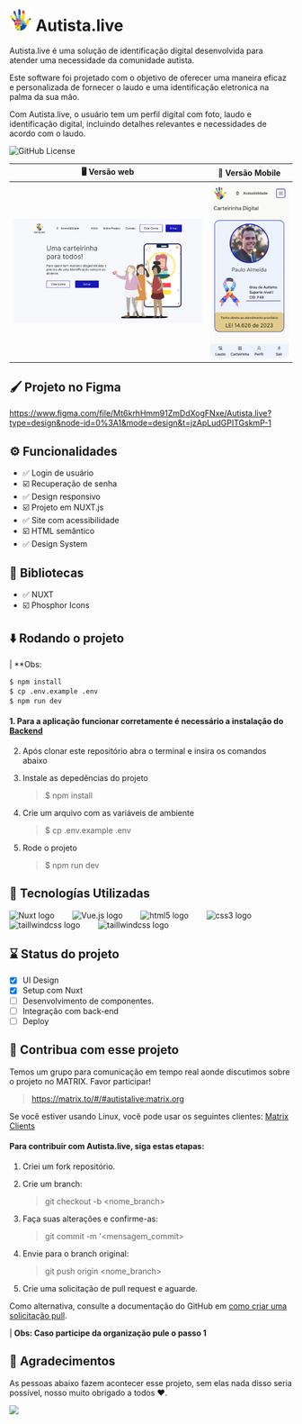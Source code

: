 # <img src="https://raw.githubusercontent.com/Autistalive/autistalive-api/main/logo.png" alt="Logo Projeto Autista.live" style="width:40px;"/> Autista.live

Autista.live é uma solução de identificação digital desenvolvida para atender uma necessidade da comunidade autista. 

Este software foi projetado com o objetivo de oferecer uma maneira eficaz e personalizada de fornecer o laudo e uma identificação eletronica na palma da sua mão. 

Com Autista.live, o usuário tem um perfil digital com foto, laudo e identificação digital, incluindo detalhes relevantes e necessidades de acordo com o laudo.

![GitHub License](https://img.shields.io/github/license/autistalive/autistalive-api)


 🖥️ Versão web                                                     |  📱 Versão Mobile
:----------:                                                      |  :--------------:
<img src="./public/screenshot-desktop.png" width="100%"/>         |  <img src="./public/screenshot-mobile.jpg" width="100%"/>

## 🖌️ Projeto no Figma
https://www.figma.com/file/Mt6krhHmm91ZmDdXogFNxe/Autista.live?type=design&node-id=0%3A1&mode=design&t=jzApLudGPITGskmP-1

## ⚙️ Funcionalidades

- ✅ Login de usuário
- ☑️ Recuperação de senha
- ✅ Design responsivo
- ☑️ Projeto em NUXT.js
- ✅ Site com acessibilidade
- ☑️ HTML semântico
- ✅ Design System

## 🧰 Bibliotecas

- ✅ NUXT
- ☑️ Phosphor Icons


## ⬇️ Rodando o projeto

| **Obs: 

```bash
$ npm install
$ cp .env.example .env
$ npm run dev
```


#### 1. Para a aplicação funcionar corretamente é necessário a instalação do [Backend](https://github.com/Autistalive/autistalive-api/#instala%C3%A7%C3%A3o)

2. Após clonar este repositório abra o terminal e insira os comandos abaixo

3. Instale as depedências do projeto 
    > $ npm install

4. Crie um arquivo com as variáveis de ambiente 
    > $ cp .env.example .env

5. Rode o projeto
    >$ npm run dev
  

## 🧩 Tecnologías Utilizadas

<div align="left">
  <img src="https://cdn.jsdelivr.net/gh/devicons/devicon/icons/nuxtjs/nuxtjs-original.svg" height="40" alt="Nuxt logo"  />
  <img width="24" />
  <img src="https://cdn.jsdelivr.net/gh/devicons/devicon/icons/vuejs/vuejs-original-wordmark.svg"  height="40" alt="Vue.js logo"  />
  <img width="24" />
  <img src="https://cdn.jsdelivr.net/gh/devicons/devicon/icons/html5/html5-original.svg" height="40" alt="html5 logo"  />
  <img width="24" />
  <img src="https://cdn.jsdelivr.net/gh/devicons/devicon/icons/css3/css3-original.svg" height="40" alt="css3 logo"  />
  <img width="24" />
  <img src="https://cdn.jsdelivr.net/gh/devicons/devicon/icons/tailwindcss/tailwindcss-plain.svg" height="40" alt="taillwindcss logo"  />
  <img width="24" />
  <img src="https://cdn.jsdelivr.net/gh/devicons/devicon/icons/figma/figma-original.svg" height="40" alt="taillwindcss logo"  />
  <img width="24" />
</div>

## ⌛ Status do projeto

- [x] UI Design
- [x] Setup com Nuxt
- [ ] Desenvolvimento de componentes. 
- [ ] Integração com back-end
- [ ] Deploy

## 💸 Contribua com esse projeto

Temos um grupo para comunicação em tempo real aonde discutimos sobre o projeto no MATRIX. Favor participar!

> https://matrix.to/#/#autistalive:matrix.org

Se você estiver usando Linux, você pode usar os seguintes clientes:
[Matrix Clients](https://matrix.org/ecosystem/clients/)

#### Para contribuir com Autista.live, siga estas etapas:

1. Criei um fork repositório.

2. Crie um branch: 
    > git checkout -b <nome_branch>

3. Faça suas alterações e confirme-as: 
    > git commit -m '<mensagem_commit>

4. Envie para o branch original: 
    > git push origin <nome_branch>

5. Crie uma solicitação de pull request e aguarde.

Como alternativa, consulte a documentação do GitHub em [como criar uma solicitação pull](https://help.github.com/en/github/collaborating-with-issues-and-pull-requests/creating-a-pull-request).

| **Obs: Caso participe da organização pule o passo 1** 

## 🙏 Agradecimentos

As pessoas abaixo fazem acontecer esse projeto, sem elas nada disso seria possível, nosso muito obrigado a todos ❤.

<a href = "https://github.com/Autistalive/web/graphs/contributors">
  <img src = "https://contrib.rocks/image?repo=Autistalive/autistalive-ui"/>
</a>

